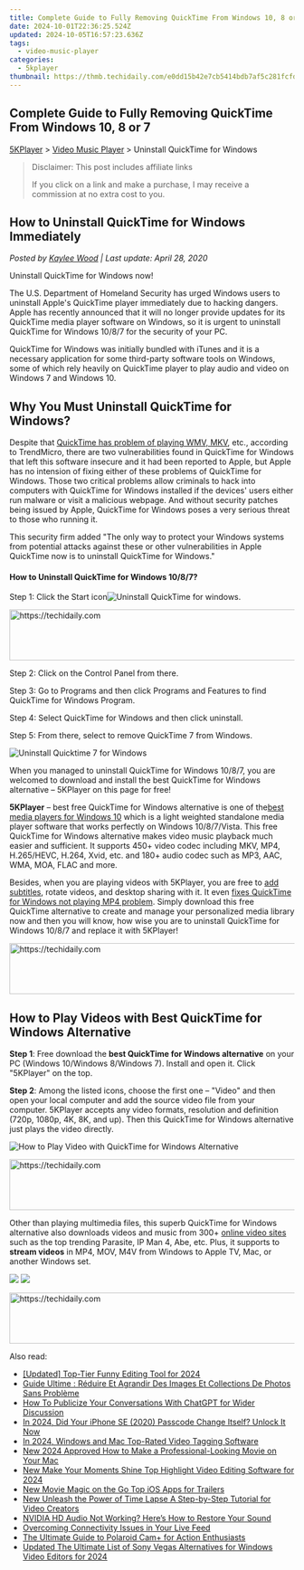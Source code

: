 ```yaml
---
title: Complete Guide to Fully Removing QuickTime From Windows 10, 8 or 7
date: 2024-10-01T22:36:25.524Z
updated: 2024-10-05T16:57:23.636Z
tags:
  - video-music-player
categories:
  - 5kplayer
thumbnail: https://thmb.techidaily.com/e0dd15b42e7cb5414bdb7af5c281fcfdfef62e342cd4798dfe7202dea8939dfe.jpg
---
```


## Complete Guide to Fully Removing QuickTime From Windows 10, 8 or 7

[5KPlayer](https://tools.techidaily.com/5kplayer/products/) \> [Video Music Player](https://tools.techidaily.com/5kplayer/video-music-player/) \> Uninstall QuickTime for Windows 

>  Disclaimer: This post includes affiliate links
>
>  If you click on a link and make a purchase, I may receive a commission at no extra cost to you.
>

## How to Uninstall QuickTime for Windows Immediately

 _Posted by [Kaylee Wood](https://www.quora.com/profile/Amanda-Hu-21) | Last update: April 28, 2020_

Uninstall QuickTime for Windows now! 

The U.S. Department of Homeland Security has urged Windows users to uninstall Apple's QuickTime player immediately due to hacking dangers. Apple has recently announced that it will no longer provide updates for its QuickTime media player software on Windows, so it is urgent to uninstall QuickTime for Windows 10/8/7 for the security of your PC. 

QuickTime for Windows was initially bundled with iTunes and it is a necessary application for some third-party software tools on Windows, some of which rely heavily on QuickTime player to play audio and video on Windows 7 and Windows 10\. 

## Why You Must Uninstall QuickTime for Windows?

Despite that [QuickTime has problem of playing WMV, MKV](https://tools.techidaily.com/5kplayer/video-music-player/), etc., according to TrendMicro, there are two vulnerabilities found in QuickTime for Windows that left this software insecure and it had been reported to Apple, but Apple has no intension of fixing either of these problems of QuickTime for Windows. Those two critical problems allow criminals to hack into computers with QuickTime for Windows installed if the devices' users either run malware or visit a malicious webpage. And without security patches being issued by Apple, QuickTime for Windows poses a very serious threat to those who running it. 

This security firm added "The only way to protect your Windows systems from potential attacks against these or other vulnerabilities in Apple QuickTime now is to uninstall QuickTime for Windows."

#### **How to Uninstall QuickTime for Windows 10/8/7?**

Step 1: Click the Start icon![Uninstall QuickTime for windows](https://www.5kplayer.com/video-music-player/img/unintall-quicktime-for-windows2.jpg).

<!-- affiliate ads begin -->
<a href="https://appsumo.8odi.net/c/5597632/2137378/7443" target="_top" id="2137378">
  <img src="//a.impactradius-go.com/display-ad/7443-2137378" border="0" alt="https://techidaily.com" width="600" height="90"/>
</a>
<img height="0" width="0" src="https://appsumo.8odi.net/i/5597632/2137378/7443" style="position:absolute;visibility:hidden;" border="0" />
<!-- affiliate ads end -->

Step 2: Click on the Control Panel from there. 

Step 3: Go to Programs and then click Programs and Features to find QuickTime for Windows Program. 

Step 4: Select QuickTime for Windows and then click uninstall. 

Step 5: From there, select to remove QuickTime 7 from Windows.

![Uninstall Quicktime 7 for Windows](https://www.5kplayer.com/video-music-player/img/unintall-quicktime-for-windows3.jpg)

When you managed to uninstall QuickTime for Windows 10/8/7, you are welcomed to download and install the best QuickTime for Windows alternative – 5KPlayer on this page for free! 

**5KPlayer** – best free QuickTime for Windows alternative is one of the[best media players for Windows 10](https://tools.techidaily.com/5kplayer/video-music-player/) which is a light weighted standalone media player software that works perfectly on Windows 10/8/7/Vista. This free QuickTime for Windows alternative makes video music playback much easier and sufficient. It supports 450+ video codec including MKV, MP4, H.265/HEVC, H.264, Xvid, etc. and 180+ audio codec such as MP3, AAC, WMA, MOA, FLAC and more. 

Besides, when you are playing videos with 5KPlayer, you are free to [add subtitles](https://tools.techidaily.com/5kplayer/video-music-player/), rotate videos, and desktop sharing with it. It even [fixes QuickTime for Windows not playing MP4 problem](https://tools.techidaily.com/5kplayer/video-music-player/). Simply download this free QuickTime alternative to create and manage your personalized media library now and then you will know, how wise you are to uninstall QuickTime for Windows 10/8/7 and replace it with 5KPlayer!

<!-- affiliate ads begin -->
<a href="https://appsumo.8odi.net/c/5597632/2129741/7443" target="_top" id="2129741">
  <img src="//a.impactradius-go.com/display-ad/7443-2129741" border="0" alt="https://techidaily.com" width="728" height="90"/>
</a>
<img height="0" width="0" src="https://appsumo.8odi.net/i/5597632/2129741/7443" style="position:absolute;visibility:hidden;" border="0" />
<!-- affiliate ads end -->

##  How to Play Videos with Best QuickTime for Windows Alternative

**Step 1**: Free download the **best QuickTime for Windows alternative** on your PC (Windows 10/Windows 8/Windows 7). Install and open it. Click "5KPlayer" on the top.

**Step 2**: Among the listed icons, choose the first one – "Video" and then open your local computer and add the source video file from your computer. 5KPlayer accepts any video formats, resolution and definition (720p, 1080p, 4K, 8K, and up). Then this QuickTime for Windows alternative just plays the video directly.

![How to Play Video with QuickTime for Windows Alternative](https://www.5kplayer.com/video-music-player/img/youtube-0119-01.png) 

<!-- affiliate ads begin -->
<a href="https://appsumo.8odi.net/c/5597632/2130889/7443" target="_top" id="2130889">
  <img src="//a.impactradius-go.com/display-ad/7443-2130889" border="0" alt="https://techidaily.com" width="600" height="90"/>
</a>
<img height="0" width="0" src="https://appsumo.8odi.net/i/5597632/2130889/7443" style="position:absolute;visibility:hidden;" border="0" />
<!-- affiliate ads end -->

Other than playing multimedia files, this superb QuickTime for Windows alternative also downloads videos and music from 300+ [online video sites](https://tools.techidaily.com/5kplayer/youtube-download/) such as the top trending Parasite, IP Man 4, Abe, etc. Plus, it supports to **stream videos** in MP4, MOV, M4V from Windows to Apple TV, Mac, or another Windows set.

[![](https://www.5kplayer.com/video-music-player/../button/freedownwhitewin.png)](https://tools.techidaily.com/5kplayer/products/) [![](https://www.5kplayer.com/video-music-player/../button/freedownbackmac.png)](https://tools.techidaily.com/5kplayer/products/)

<!-- affiliate ads begin -->
<a href="https://jalbum-affiliate-program.sjv.io/c/5597632/1584040/17916" target="_top" id="1584040">
  <img src="//a.impactradius-go.com/display-ad/17916-1584040" border="0" alt="https://techidaily.com" width="728" height="90"/>
</a>
<img height="0" width="0" src="https://jalbum-affiliate-program.sjv.io/i/5597632/1584040/17916" style="position:absolute;visibility:hidden;" border="0" />
<!-- affiliate ads end -->

<ins class="adsbygoogle"
     style="display:block"
     data-ad-format="autorelaxed"
     data-ad-client="ca-pub-7571918770474297"
     data-ad-slot="1223367746"></ins>

<ins class="adsbygoogle"
     style="display:block"
     data-ad-client="ca-pub-7571918770474297"
     data-ad-slot="8358498916"
     data-ad-format="auto"
     data-full-width-responsive="true"></ins>

<span class="atpl-alsoreadstyle">Also read:</span>
<div><ul>
<li><a href="https://fox-boxes.techidaily.com/updated-top-tier-funny-editing-tool-for-2024/"><u>[Updated] Top-Tier Funny Editing Tool for 2024</u></a></li>
<li><a href="https://win-forum.techidaily.com/guide-ultime-reduire-et-agrandir-des-images-et-collections-de-photos-sans-probleme/"><u>Guide Ultime : Réduire Et Agrandir Des Images Et Collections De Photos Sans Problème</u></a></li>
<li><a href="https://tech-haven.techidaily.com/how-to-publicize-your-conversations-with-chatgpt-for-wider-discussion/"><u>How To Publicize Your Conversations With ChatGPT for Wider Discussion</u></a></li>
<li><a href="https://ios-unlock.techidaily.com/in-2024-did-your-iphone-se-2020-passcode-change-itself-unlock-it-now-by-drfone-ios/"><u>In 2024, Did Your iPhone SE (2020) Passcode Change Itself? Unlock It Now</u></a></li>
<li><a href="https://video-ai-editor.techidaily.com/in-2024-windows-and-mac-top-rated-video-tagging-software/"><u>In 2024, Windows and Mac Top-Rated Video Tagging Software</u></a></li>
<li><a href="https://video-ai-editor.techidaily.com/new-2024-approved-how-to-make-a-professional-looking-movie-on-your-mac/"><u>New 2024 Approved How to Make a Professional-Looking Movie on Your Mac</u></a></li>
<li><a href="https://video-ai-editor.techidaily.com/new-make-your-moments-shine-top-highlight-video-editing-software-for-2024/"><u>New Make Your Moments Shine Top Highlight Video Editing Software for 2024</u></a></li>
<li><a href="https://video-ai-editor.techidaily.com/new-movie-magic-on-the-go-top-ios-apps-for-trailers/"><u>New Movie Magic on the Go Top iOS Apps for Trailers</u></a></li>
<li><a href="https://video-ai-editor.techidaily.com/new-unleash-the-power-of-time-lapse-a-step-by-step-tutorial-for-video-creators/"><u>New Unleash the Power of Time Lapse A Step-by-Step Tutorial for Video Creators</u></a></li>
<li><a href="https://sound-issues.techidaily.com/nvidia-hd-audio-not-working-heres-how-to-restore-your-sound/"><u>NVIDIA HD Audio Not Working? Here’s How to Restore Your Sound</u></a></li>
<li><a href="https://extra-lessons.techidaily.com/overcoming-connectivity-issues-in-your-live-feed/"><u>Overcoming Connectivity Issues in Your Live Feed</u></a></li>
<li><a href="https://extra-information.techidaily.com/the-ultimate-guide-to-polaroid-camplus-for-action-enthusiasts/"><u>The Ultimate Guide to Polaroid Cam+ for Action Enthusiasts</u></a></li>
<li><a href="https://video-ai-editor.techidaily.com/updated-the-ultimate-list-of-sony-vegas-alternatives-for-windows-video-editors-for-2024/"><u>Updated The Ultimate List of Sony Vegas Alternatives for Windows Video Editors for 2024</u></a></li>
</ul></div>

